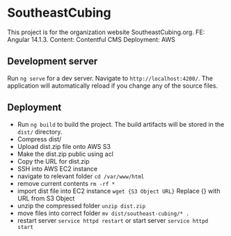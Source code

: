 # SoutheastCubing

This project is for the organization website SoutheastCubing.org.
FE: Angular 14.1.3.
Content: Contentful CMS
Deployment: AWS

## Development server

Run `ng serve` for a dev server. Navigate to `http://localhost:4200/`. The application will automatically reload if you change any of the source files.

## Deployment

- Run `ng build` to build the project. The build artifacts will be stored in the `dist/` directory.
- Compress dist/
- Upload dist.zip file onto AWS S3
- Make the dist.zip public using acl
- Copy the URL for dist.zip
- SSH into AWS EC2 instance
- navigate to relevant folder `cd /var/www/html`
- remove current contents `rm -rf *`
- import dist file into EC2 instance `wget {S3 Object URL}` Replace {} with URL from S3 Object
- unzip the compressed folder `unzip dist.zip`
- move files into correct folder `mv dist/southeast-cubing/* .`
- restart server `service httpd restart` or start server `service httpd start`
